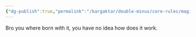 ```yaml
---
{"dg-publish":true,"permalink":"/kargaktar/double-minus/core-rules/magic/primal/"}
---
```


Bro you where born with it, you have no idea how does it work.
